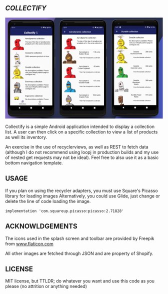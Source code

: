 ## *COLLECTIFY*

![banner](docs/media/banner.png)

Collectify is a simple Android application intended to display a collection list. A user can then click on a specific collection to view a list of products as well its inventory.

An exercise in the use of recyclerviews, as well as REST to fetch data (although I do not recommend using loopj in production builds and my use of nested get requests may not be ideal).
Feel free to also use it as a basic bottom navigation template.

## USAGE

If you plan on using the recycler adapters, you must use Square's Picasso library for loading images
Alternatively, you could use Glide, just change or delete the line of code loading the image.

```
implementation 'com.squareup.picasso:picasso:2.71828'
```

## ACKNOWLDGEMENTS  

The icons used in the splash screen and toolbar are provided by Freepik from www.flaticon.com 

All other images are fetched through JSON and are property of Shopify.

## LICENSE 
 
MIT license, but TTLDR; do whatever you want and use this code as you please (no attrition or anything needed)





